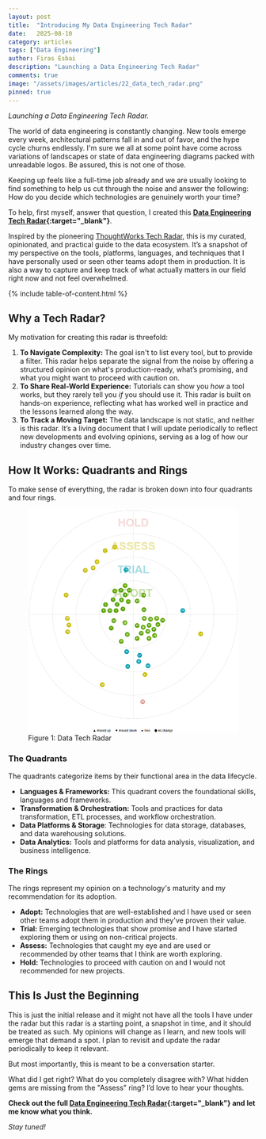 ```yaml
---
layout: post
title:  "Introducing My Data Engineering Tech Radar"
date:   2025-08-10
category: articles
tags: ["Data Engineering"]
author: Firas Esbai
description: "Launching a Data Engineering Tech Radar"
comments: true
image: "/assets/images/articles/22_data_tech_radar.png"
pinned: true
---
```


*Launching a Data Engineering Tech Radar.*

The world of data engineering is constantly changing. New tools emerge every week, architectural patterns fall in and out of favor, and the hype cycle churns endlessly. I'm sure we all at some point have come across variations of landscapes or state of data engineering diagrams packed with unreadable logos. Be assured, this is not one of those. 

Keeping up feels like a full-time job already and we are usually looking to find something to help us cut through the noise and answer the following: How do you decide which technologies are genuinely worth your time?

To help, first myself, answer that question, I created this **[Data Engineering Tech Radar](https://www.firasesbai.com/data-tech-radar/){:target="_blank"}**.

Inspired by the pioneering [ThoughtWorks Tech Radar](https://www.thoughtworks.com/en-de/radar), this is my curated, opinionated, and practical guide to the data ecosystem. It’s a snapshot of my perspective on the tools, platforms, languages, and techniques that I have personally used or seen other teams adopt them in production. It is also a way to capture and keep track of what actually matters in our field right now and not feel overwhelmed. 

{% include table-of-content.html %}

## Why a Tech Radar? ##

My motivation for creating this radar is threefold:

1. **To Navigate Complexity:** The goal isn't to list every tool, but to provide a filter. This radar helps separate the signal from the noise by offering a structured opinion on what's production-ready, what’s promising, and what you might want to proceed with caution on.
2. **To Share Real-World Experience:** Tutorials can show you _how_ a tool works, but they rarely tell you _if_ you should use it. This radar is built on hands-on experience, reflecting what has worked well in practice and the lessons learned along the way.
3. **To Track a Moving Target:** The data landscape is not static, and neither is this radar. It’s a living document that I will update periodically to reflect new developments and evolving opinions, serving as a log of how our industry changes over time.

## How It Works: Quadrants and Rings ##

To make sense of everything, the radar is broken down into four quadrants and four rings.

<figure>
  <img src="/assets/images/articles/22_data_tech_radar.png" alt="Data Tech Radar">
  <figcaption>Figure 1: Data Tech Radar</figcaption>
</figure>


### The Quadrants ###

The quadrants categorize items by their functional area in the data lifecycle.

- **Languages & Frameworks:** This quadrant covers the foundational skills, languages and frameworks.
- **Transformation & Orchestration:** Tools and practices for data transformation, ETL processes, and workflow orchestration.
- **Data Platforms & Storage**: Technologies for data storage, databases, and data warehousing solutions.
- **Data Analytics:** Tools and platforms for data analysis, visualization, and business intelligence.

### The Rings ###

The rings represent my opinion on a technology's maturity and my recommendation for its adoption.

- **Adopt:** Technologies that are well-established and I have used or seen other teams adopt them in production and they've proven their value.
- **Trial:** Emerging technologies that show promise and I have started exploring them or using on non-critical projects.
- **Assess:** Technologies that caught my eye and are used or recommended by other teams that I think are worth exploring.
- **Hold:** Technologies to proceed with caution on and I would not recommended for new projects.

## This Is Just the Beginning ##

This is just the initial release and it might not have all the tools I have under the radar but this radar is a starting point, a snapshot in time, and it should be treated as such. My opinions will change as I learn, and new tools will emerge that demand a spot. I plan to revisit and update the radar periodically to keep it relevant.

But most importantly, this is meant to be a conversation starter.

What did I get right? What do you completely disagree with? What hidden gems are missing from the "Assess" ring? I’d love to hear your thoughts.

**Check out the full [Data Engineering Tech Radar](https://www.firasesbai.com/data-tech-radar/){:target="_blank"} and let me know what you think.**

*Stay tuned!* 
